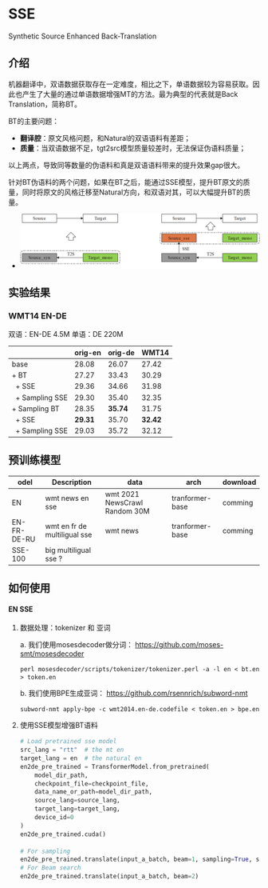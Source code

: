# SSE
Synthetic Source Enhanced Back-Translation
## 介绍

机器翻译中，双语数据获取存在一定难度，相比之下，单语数据较为容易获取。因此也产生了大量的通过单语数据增强MT的方法。最为典型的代表就是Back Translation，简称BT。

BT的主要问题：

* **翻译腔**：原文风格问题，和Natural的双语语料有差距；
* **质量**：当双语数据不足，tgt2src模型质量较差时，无法保证伪语料质量；

以上两点，导致同等数量的伪语料和真是双语语料带来的提升效果gap很大。

针对BT伪语料的两个问题，如果在BT之后，能通过SSE模型，提升BT原文的质量，同时将原文的风格迁移至Natural方向，和双语对其，可以大幅提升BT的质量。

- ![image](https://github.com/huawei-tsc/SSE/blob/main/sse.PNG)

## 实验结果

### WMT14 EN-DE

双语：EN-DE 4.5M  单语：DE 220M

|                | orig-en   | orig-de   | WMT14     |
| -------------- | --------- | --------- | --------- |
| base           | 28.08     | 26.07     | 27.42     |
| + BT                 | 27.27     | 33.43     | 30.29     |
| &nbsp; + SSE          | 29.36     | 34.66     | 31.98     |
| &nbsp; + Sampling SSE | 29.30     | 35.40     | 32.35     |
| + Sampling BT  | 28.35     | **35.74** | 31.75     |
| &nbsp; + SSE          | **29.31** | 35.70     | **32.42** |
| &nbsp; + Sampling SSE | 29.03     | 35.72     | 32.12     |

## 预训练模型

| odel        | Description                  | data                          | arch            | download |
| ----------- | ---------------------------- | ----------------------------- | --------------- | -------- |
| EN          | wmt news en sse              | wmt 2021 NewsCrawl Random 30M | tranformer-base | comming  |
| EN-FR-DE-RU | wmt en fr de multiligual sse | wmt news                      | tranformer-base | comming  |
| SSE-100     | big multiligual sse ?        |                               |                 |          |

## 如何使用

#### EN SSE

1. 数据处理：tokenizer 和 亚词

   a. 我们使用mosesdecoder做分词： https://github.com/moses-smt/mosesdecoder

   ```shell
   perl mosesdecoder/scripts/tokenizer/tokenizer.perl -a -l en < bt.en > token.en
   ```

   b. 我们使用BPE生成亚词： https://github.com/rsennrich/subword-nmt

   ```shell
   subword-nmt apply-bpe -c wmt2014.en-de.codefile < token.en > bpe.en
   ```

2. 使用SSE模型增强BT语料

   ```python
   # Load pretrained sse model
   src_lang = "rtt"  # the mt en
   target_lang = en  # the natural en
   en2de_pre_trained = TransformerModel.from_pretrained(
       model_dir_path,
       checkpoint_file=checkpoint_file,
       data_name_or_path=model_dir_path,
       source_lang=source_lang,
       target_lang=target_lang,
       device_id=0
   )
   en2de_pre_trained.cuda()
   
   # For sampling 
   en2de_pre_trained.translate(input_a_batch, beam=1, sampling=True, sampling_topk=10)
   # For Beam search
   en2de_pre_trained.translate(input_a_batch, beam=2)
   ```

